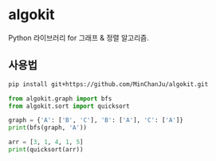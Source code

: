 # algokit

Python 라이브러리 for 그래프 & 정렬 알고리즘.

## 사용법

```bash
pip install git+https://github.com/MinChanJu/algokit.git
```

```python
from algokit.graph import bfs
from algokit.sort import quicksort

graph = {'A': ['B', 'C'], 'B': ['A'], 'C': ['A']}
print(bfs(graph, 'A'))

arr = [3, 1, 4, 1, 5]
print(quicksort(arr))
```